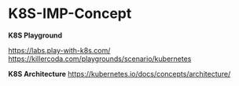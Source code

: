 # K8S-IMP-Concept
**K8S Playground**

  https://labs.play-with-k8s.com/  
  https://killercoda.com/playgrounds/scenario/kubernetes

****K8S Architecture****
https://kubernetes.io/docs/concepts/architecture/
